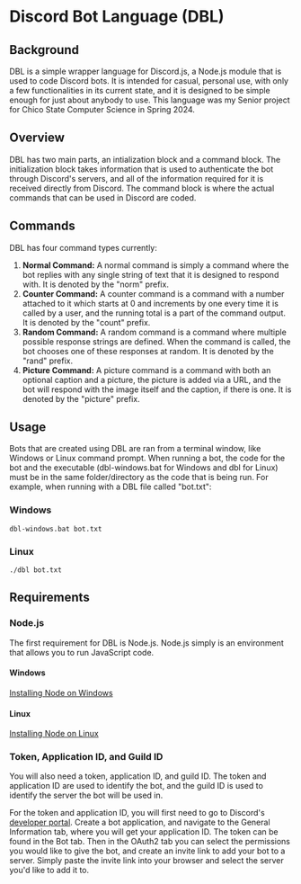 # Discord Bot Language (DBL)
## Background
DBL is a simple wrapper language for Discord.js, a Node.js module that is used to code Discord bots. It is intended for casual, personal use, with only a few functionalities in its current state, and it is designed to be simple enough for just about anybody to use. This language was my Senior project for Chico State Computer Science in Spring 2024.

## Overview
DBL has two main parts, an intialization block and a command block. The initialization block takes information that is used to authenticate the bot through Discord's servers, and all of the information required for it is received directly from Discord. The command block is where the actual commands that can be used in Discord are coded.

## Commands
DBL has four command types currently:
1. **Normal Command:** A normal command is simply a command where the bot replies with any single string of text that it is designed to respond with. It is denoted by the "norm" prefix.
2. **Counter Command:** A counter command is a command with a number attached to it which starts at 0 and increments by one every time it is called by a user, and the running total is a part of the command output. It is denoted by the "count" prefix.
3. **Random Command:** A random command is a command where multiple possible response strings are defined. When the command is called, the bot chooses one of these responses at random. It is denoted by the "rand" prefix.
4. **Picture Command:** A picture command is a command with both an optional caption and a picture, the picture is added via a URL, and the bot will respond with the image itself and the caption, if there is one. It is denoted by the "picture" prefix.

## Usage
Bots that are created using DBL are ran from a terminal window, like Windows or Linux command prompt. When running a bot, the code for the bot and the executable (dbl-windows.bat for Windows and dbl for Linux) must be in the same folder/directory as the code that is being run. For example, when running with a DBL file called "bot.txt":

### Windows
```
dbl-windows.bat bot.txt
```
### Linux
```
./dbl bot.txt
```
## Requirements
### Node.js
The first requirement for DBL is Node.js. Node.js simply is an environment that allows you to run JavaScript code.
#### Windows
[Installing Node on Windows](https://radixweb.com/blog/installing-npm-and-nodejs-on-windows-and-mac)
#### Linux
[Installing Node on Linux](https://www.geeksforgeeks.org/installation-of-node-js-on-linux/)

### Token, Application ID, and Guild ID
You will also need a token, application ID, and guild ID. The token and application ID are used to identify the bot, and the guild ID is used to identify the server the bot will be used in. 

For the token and application ID, you will first need to go to Discord's [developer portal](https://discord.com/developers). Create a bot application, and navigate to the General Information tab, where you will get your application ID. The token can be found in the Bot tab. Then in the OAuth2 tab you can select the permissions you would like to give the bot, and create an invite link to add your bot to a server. Simply paste the invite link into your browser and select the server you'd like to add it to.
